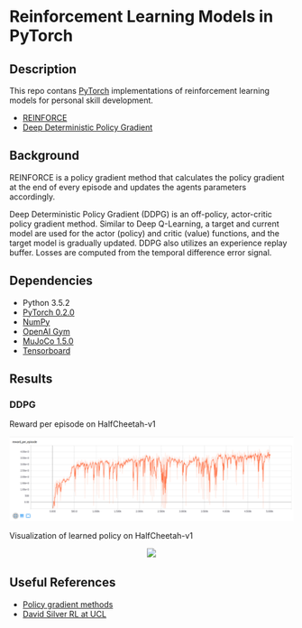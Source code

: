 # Reinforcement Learning Models in PyTorch


## Description
This repo contans [PyTorch](https://www.pytorch.org/) implementations of reinforcement learning models for personal skill development. 

- [REINFORCE](http://www-anw.cs.umass.edu/~barto/courses/cs687/williams92simple.pdf)
- [Deep Deterministic Policy Gradient](https://arxiv.org/pdf/1509.02971.pdf)

## Background
REINFORCE is a policy gradient method that calculates the policy gradient at the end of every episode and updates the agents parameters accordingly. 

Deep Deterministic Policy Gradient (DDPG) is an off-policy, actor-critic policy gradient method. Similar to Deep Q-Learning, a target and current model are used for the actor (policy) and critic (value) functions, and the target model is gradually updated. DDPG also utilizes an experience replay buffer. Losses are computed from the temporal difference error signal.

## Dependencies

- Python 3.5.2
- [PyTorch 0.2.0](http://pytorch.org/)
- [NumPy](http://www.numpy.org/)
- [OpenAI Gym](https://github.com/openai/gym)
- [MuJoCo 1.5.0](http://www.mujoco.org/index.html)
- [Tensorboard](https://github.com/tensorflow/tensorboard)

## Results

### DDPG

Reward per episode on HalfCheetah-v1

<p align="center">
    <img src="assets/half_cheetah_reward.png">
</p>

Visualization of learned policy on HalfCheetah-v1

<p align="center">
    <img src="assets/half_cheetah.gif" height="400">
</p>

## Useful References
- [Policy gradient methods](http://www.scholarpedia.org/article/Policy_gradient_methods#Likelihood_Ratio_Methods_and_REINFORCE)
- [David Silver RL at UCL](http://www0.cs.ucl.ac.uk/staff/d.silver/web/Teaching.html)

